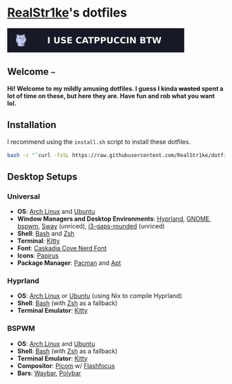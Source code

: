 # [RealStr1ke](https://github.com/RealStr1ke)'s dotfiles

![I use Catppuccin btw](assets/images/catppuccin.svg)
## Welcome `~`

**Hi! Welcome to my mildly amusing dotfiles. I guess I kinda ~~wasted~~ spent a lot of time on these, but here they are. Have fun and rob what you want lol.**

## Installation

I recommend using the `install.sh` script to install these dotfiles.

```Bash
bash -c "`curl -fsSL https://raw.githubusercontent.com/RealStr1ke/dotfiles/master/install.sh`"
```

## Desktop Setups

### **Universal**

- **OS**: [Arch Linux](https://archlinux.org/) and [Ubuntu](https://ubuntu.com/)
- **Window Managers and Desktop Environments**: [Hyprland](https://github.com/hyprwm/Hyprland), [GNOME](https://www.gnome.org/), [bspwm](https://github.com/baskerville/bspwm), [Sway](https://github.com/swaywm/sway) (unriced), [i3-gaps-rounded](https://github.com/jbenden/i3-gaps-rounded) (unriced)
- **Shell**: [Bash](https://www.gnu.org/software/bash/) and [Zsh](https://www.zsh.org/)
- **Terminal**: [Kitty](https://sw.kovidgoyal.net/kitty/)
- **Font**: [Caskadia Cove Nerd Font](https://nerdfonts.com/font-downloads)
- **Icons**: [Papirus](https://github.com/PapirusDevelopmentTeam/papirus-icon-theme)
- **Package Manager**: [Pacman](https://wiki.archlinux.org/index.php/Pacman) and [Apt](https://wiki.debian.org/Apt)

### **Hyprland**

- **OS**: [Arch Linux](https://archlinux.org/) or [Ubuntu](https://ubuntu.com/) (using Nix to compile Hyprland)
- **Shell**: [Bash](https://www.gnu.org/software/bash/) (with [Zsh](https://www.zsh.org/) as a fallback)
- **Terminal Emulator**: [Kitty](https://sw.kovidgoyal.net/kitty/)

### **BSPWM**

- **OS**: [Arch Linux](https://archlinux.org/) and [Ubuntu](https://ubuntu.com/)
- **Shell**: [Bash](https://www.gnu.org/software/bash/) (with [Zsh](https://www.zsh.org/) as a fallback)
- **Terminal Emulator**: [Kitty](https://sw.kovidgoyal.net/kitty/)
- **Compositor**: [Picom](https://github.com/yshui/picom) w/ [Flashfocus](https://github.com/fennerm/flashfocus)
- **Bars**: [Waybar](https://github.com/Alexays/Waybar), [Polybar](https://github.com/polybar/polybar)


